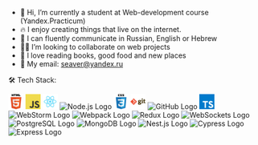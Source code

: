 - 👋 Hi, I’m currently a student at Web-development course (Yandex.Practicum)
- 🔥 I enjoy creating things that live on the internet.
- 💬 I can fluently communicate in Russian, English or Hebrew
- 👩‍💻 I’m looking to collaborate on web projects
- 💖 I love reading books, good food and new places
- 📧 My email: seaver@yandex.ru

🛠  Tech Stack:

<img src="https://raw.githubusercontent.com/github/explore/80688e429a7d4ef2fca1e82350fe8e3517d3494d/topics/html/html.png" alt="HTML5 Logo" height="30"/> <img src="https://raw.githubusercontent.com/github/explore/80688e429a7d4ef2fca1e82350fe8e3517d3494d/topics/javascript/javascript.png" alt="JS Logo" height="30"/> <img src="https://raw.githubusercontent.com/github/explore/80688e429a7d4ef2fca1e82350fe8e3517d3494d/topics/react/react.png" alt="React Logo" height="30" /> <img src="https://upload.wikimedia.org/wikipedia/commons/d/d9/Node.js_logo.svg" alt="Node.js Logo" height="30" /> <img src="https://raw.githubusercontent.com/github/explore/80688e429a7d4ef2fca1e82350fe8e3517d3494d/topics/css/css.png" alt="CSS Logo" height="30"/> <img src="https://raw.githubusercontent.com/github/explore/80688e429a7d4ef2fca1e82350fe8e3517d3494d/topics/git/git.png" alt="Git Logo" height="30"/> <img src="https://upload.wikimedia.org/wikipedia/commons/2/29/GitHub_logo_2013.svg" alt="GitHub Logo" height="30"/> <img src="https://raw.githubusercontent.com/github/explore/80688e429a7d4ef2fca1e82350fe8e3517d3494d/topics/typescript/typescript.png" alt="TypeScript Logo" height="30"/> <img src="https://upload.wikimedia.org/wikipedia/commons/thumb/c/c0/WebStorm_Icon.svg/768px-WebStorm_Icon.svg.png?20210315203338" alt="WebStorm Logo" height="30"/> <img src="https://www.nicepng.com/png/detail/290-2907275_webpack-logo-default-with-proper-spacing-on-light.png" alt="Webpack Logo" height="30" background-color="black"/> <img src="https://upload.wikimedia.org/wikipedia/commons/thumb/3/30/Redux_Logo.png/1200px-Redux_Logo.png?20180429170339" alt="Redux Logo" height="30"/> <img src="https://cdn-images-1.medium.com/max/800/1*_6Zt1h5jopuP9syi-VDoMg.jpeg" alt="WebSockets Logo" height="30"/> <img src="https://1000logos.net/wp-content/uploads/2020/08/PostgreSQL-Logo-768x480.png" alt="PostgreSQL Logo" height="30"/> <img src="https://1000logos.net/wp-content/uploads/2020/08/MongoDB-Logo-768x480.png" alt="MongoDB Logo" height="30"/> <img src="https://res.cloudinary.com/practicaldev/image/fetch/s--m_Ng9MLF--/c_imagga_scale,f_auto,fl_progressive,h_420,q_auto,w_1000/https://dev-to-uploads.s3.amazonaws.com/i/fppjegg7q1kb2pdzmlvf.png" alt="Nest.js Logo" height="30"/> <img src="https://upload.wikimedia.org/wikipedia/commons/a/a4/Cypress.png?20191226135330" alt="Cypress Logo" height="30"/> <img src="https://buttercms.com/static/images/tech_banners/ExpressJS.png" alt="Express Logo" height="30"/>






<!---
ElenaSolov/ElenaSolov is a ✨ special ✨ repository because its `README.md` (this file) appears on your GitHub profile.
You can click the Preview link to take a look at your changes.
--->
